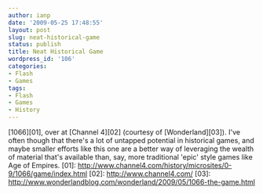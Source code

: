 ```yaml
---
author: ianp
date: '2009-05-25 17:48:55'
layout: post
slug: neat-historical-game
status: publish
title: Neat Historical Game
wordpress_id: '106'
categories:
- Flash
- Games
tags:
- Flash
- Games
- History
---
```


[1066][01], over at [Channel 4][02] (courtesy of [Wonderland][03]). I've
often though that there's a lot of untapped potential in historical
games, and maybe smaller efforts like this one are a better way of
leveraging the wealth of material that's available than, say, more
traditional 'epic' style games like Age of Empires. [01]:
http://www.channel4.com/history/microsites/0-9/1066/game/index.html
[02]: http://www.channel4.com/ [03]:
http://www.wonderlandblog.com/wonderland/2009/05/1066-the-game.html

